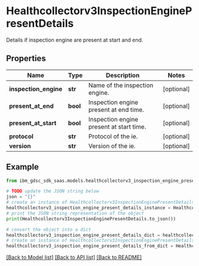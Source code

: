 # Healthcollectorv3InspectionEnginePresentDetails

Details if inspection engine are present at start and end.

## Properties

Name | Type | Description | Notes
------------ | ------------- | ------------- | -------------
**inspection_engine** | **str** | Name of the inspection engine. | [optional] 
**present_at_end** | **bool** | Inspection engine present at end time. | [optional] 
**present_at_start** | **bool** | Inspection engine present at start time. | [optional] 
**protocol** | **str** | Protocol of the ie. | [optional] 
**version** | **str** | Version of the ie. | [optional] 

## Example

```python
from ibm_gdsc_sdk_saas.models.healthcollectorv3_inspection_engine_present_details import Healthcollectorv3InspectionEnginePresentDetails

# TODO update the JSON string below
json = "{}"
# create an instance of Healthcollectorv3InspectionEnginePresentDetails from a JSON string
healthcollectorv3_inspection_engine_present_details_instance = Healthcollectorv3InspectionEnginePresentDetails.from_json(json)
# print the JSON string representation of the object
print(Healthcollectorv3InspectionEnginePresentDetails.to_json())

# convert the object into a dict
healthcollectorv3_inspection_engine_present_details_dict = healthcollectorv3_inspection_engine_present_details_instance.to_dict()
# create an instance of Healthcollectorv3InspectionEnginePresentDetails from a dict
healthcollectorv3_inspection_engine_present_details_from_dict = Healthcollectorv3InspectionEnginePresentDetails.from_dict(healthcollectorv3_inspection_engine_present_details_dict)
```
[[Back to Model list]](../README.md#documentation-for-models) [[Back to API list]](../README.md#documentation-for-api-endpoints) [[Back to README]](../README.md)


